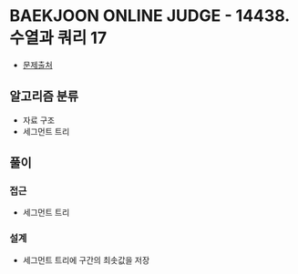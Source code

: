 # BAEKJOON ONLINE JUDGE - 14438. 수열과 쿼리 17

- [문제출처](https://www.acmicpc.net/problem/14438 '14438. 수열과 쿼리 17')

## 알고리즘 분류

- 자료 구조
- 세그먼트 트리

## 풀이

### 접근

- 세그먼트 트리

### 설계

- 세그먼트 트리에 구간의 최솟값을 저장
